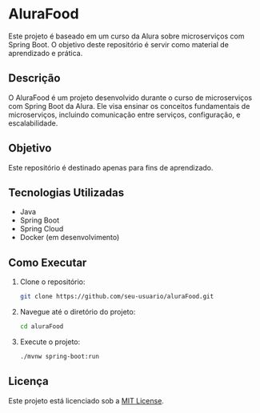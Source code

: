 # AluraFood

Este projeto é baseado em um curso da Alura sobre microserviços com Spring Boot. O objetivo deste repositório é servir como material de aprendizado e prática.

## Descrição

O AluraFood é um projeto desenvolvido durante o curso de microserviços com Spring Boot da Alura. Ele visa ensinar os conceitos fundamentais de microserviços, incluindo comunicação entre serviços, configuração, e escalabilidade.

## Objetivo

Este repositório é destinado apenas para fins de aprendizado.

## Tecnologias Utilizadas

- Java
- Spring Boot
- Spring Cloud
- Docker (em desenvolvimento)

## Como Executar

1. Clone o repositório:
    ```bash
    git clone https://github.com/seu-usuario/aluraFood.git
    ```
2. Navegue até o diretório do projeto:
    ```bash
    cd aluraFood
    ```
3. Execute o projeto:
    ```bash
    ./mvnw spring-boot:run
    ```

## Licença

Este projeto está licenciado sob a [MIT License](LICENSE).
